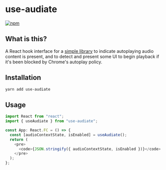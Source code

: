 # use-audiate

[![npm](https://img.shields.io/npm/v/use-audiate)](https://www.npmjs.com/package/use-audiate)

## What is this?

A React hook interface for a [simple library](https://github.com/dzucconi/audiate) to indicate autoplaying audio content is present, and to detect and present some UI to begin playback if it's been blocked by Chrome's autoplay policy.

## Installation

```bash
yarn add use-audiate
```

## Usage

```javascript
import React from "react";
import { useAudiate } from "use-audiate";

const App: React.FC = () => {
  const [audioContextState, isEnabled] = useAudiate();
  return (
    <pre>
      <code>{JSON.stringify({ audioContextState, isEnabled })}</code>
    </pre>
  );
};
```
